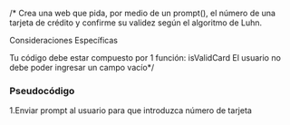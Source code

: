/* Crea una web que pida, por medio de un prompt(), el número de una tarjeta de crédito y confirme su validez según el algoritmo de Luhn.

Consideraciones Específicas

Tu código debe estar compuesto por 1 función: isValidCard
El usuario no debe poder ingresar un campo vacío*/

### Pseudocódigo

1.Enviar prompt al usuario para que introduzca número de tarjeta
